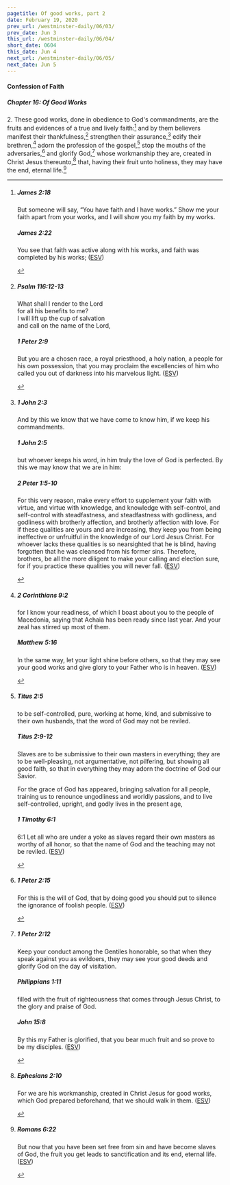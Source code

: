 ```yaml
---
pagetitle: Of good works, part 2
date: February 19, 2020
prev_url: /westminster-daily/06/03/
prev_date: Jun 3
this_url: /westminster-daily/06/04/
short_date: 0604
this_date: Jun 4
next_url: /westminster-daily/06/05/
next_date: Jun 5
---
```


#### Confession of Faith

##### Chapter 16: Of Good Works

2\. These good works, done in obedience to God's commandments, are the fruits and evidences of a true and lively faith:[^fnref:wcf1] and by them believers manifest their thankfulness,[^fnref:wcf2] strengthen their assurance,[^fnref:wcf3] edify their brethren,[^fnref:wcf4] adorn the profession of the gospel,[^fnref:wcf5] stop the mouths of the adversaries,[^fnref:wcf6] and glorify God,[^fnref:wcf7] whose workmanship they are, created in Christ Jesus thereunto,[^fnref:wcf8] that, having their fruit unto holiness, they may have the end, eternal life.[^fnref:wcf9]

[^fnref:wcf1]: <div class="esv"><h5>James 2:18</h5> <div class="esv-text"><p id="p59002018.01-1">But someone will say, &#8220;You have faith and I have works.&#8221; Show me your faith apart from your works, and I will show you my faith by my works.</p> </div><h5>James 2:22</h5> <div class="esv-text"><p id="p59002022.01-2">You see that faith was active along with his works, and faith was completed by his works;  (<a href="http://www.esv.org" class="copyright">ESV</a>)</p> </div> </div>

[^fnref:wcf2]: <div class="esv"><h5>Psalm 116:12-13</h5> <div class="esv-text"><div class="block-indent"> <p class="line-group" id="p19116012.01-1">What shall I render to the <span class="small-caps">Lord</span><br /> <span class="indent"></span>for all his benefits to me?<br />  I will lift up the cup of salvation<br /> <span class="indent"></span>and call on the name of the <span class="small-caps">Lord</span>,</p> </div> </div><h5>1 Peter 2:9</h5> <div class="esv-text"><p id="p60002009.01-2">But you are a chosen race, a royal priesthood, a holy nation, a people for his own possession, that you may proclaim the excellencies of him who called you out of darkness into his marvelous light.  (<a href="http://www.esv.org" class="copyright">ESV</a>)</p> </div> </div>

[^fnref:wcf3]: <div class="esv"><h5>1 John 2:3</h5> <div class="esv-text"><p id="p62002003.01-1">And by this we know that we have come to know him, if we keep his commandments.</p> </div><h5>1 John 2:5</h5> <div class="esv-text"><p id="p62002005.01-2">but whoever keeps his word, in him truly the love of God is perfected. By this we may know that we are in him:</p> </div><h5>2 Peter 1:5-10</h5> <div class="esv-text"><p id="p61001005.01-3">For this very reason, make every effort to supplement your faith with virtue, and virtue with knowledge, and knowledge with self-control, and self-control with steadfastness, and steadfastness with godliness, and godliness with brotherly affection, and brotherly affection with love. For if these qualities are yours and are increasing, they keep you from being ineffective or unfruitful in the knowledge of our Lord Jesus Christ. For whoever lacks these qualities is so nearsighted that he is blind, having forgotten that he was cleansed from his former sins. Therefore, brothers, be all the more diligent to make your calling and election sure, for if you practice these qualities you will never fall.  (<a href="http://www.esv.org" class="copyright">ESV</a>)</p> </div> </div>

[^fnref:wcf4]: <div class="esv"><h5>2 Corinthians 9:2</h5> <div class="esv-text"><p id="p47009002.01-1">for I know your readiness, of which I boast about you to the people of Macedonia, saying that Achaia has been ready since last year. And your zeal has stirred up most of them.</p> </div><h5>Matthew 5:16</h5> <div class="esv-text"><p id="p40005016.01-2"><span class="woc">In the same way, let your light shine before others, so that they may see your good works and give glory to your Father who is in heaven.</span>  (<a href="http://www.esv.org" class="copyright">ESV</a>)</p> </div> </div>

[^fnref:wcf5]: <div class="esv"><h5>Titus 2:5</h5> <div class="esv-text"><p id="p56002005.01-1">to be self-controlled, pure, working at home, kind, and submissive to their own husbands, that the word of God may not be reviled.</p> </div><h5>Titus 2:9-12</h5> <div class="esv-text"><p id="p56002009.01-2">Slaves are to be submissive to their own masters in everything; they are to be well-pleasing, not argumentative, not pilfering, but showing all good faith, so that in everything they may adorn the doctrine of God our Savior.</p>  <p id="p56002011.01-2">For the grace of God has appeared, bringing salvation for all people, training us to renounce ungodliness and worldly passions, and to live self-controlled, upright, and godly lives in the present age,</p> </div><h5>1 Timothy 6:1</h5> <div class="esv-text"><p id="p54006001.01-3"><span class="chapter-num" id="v54006001-3">6:1&nbsp;</span>Let all who are under a yoke as slaves regard their own masters as worthy of all honor, so that the name of God and the teaching may not be reviled.  (<a href="http://www.esv.org" class="copyright">ESV</a>)</p> </div> </div>

[^fnref:wcf6]: <div class="esv"><h5>1 Peter 2:15</h5> <div class="esv-text"><p id="p60002015.01-1">For this is the will of God, that by doing good you should put to silence the ignorance of foolish people.  (<a href="http://www.esv.org" class="copyright">ESV</a>)</p> </div> </div>

[^fnref:wcf7]: <div class="esv"><h5>1 Peter 2:12</h5> <div class="esv-text"><p id="p60002012.01-1">Keep your conduct among the Gentiles honorable, so that when they speak against you as evildoers, they may see your good deeds and glorify God on the day of visitation.</p> </div><h5>Philippians 1:11</h5> <div class="esv-text"><p id="p50001011.01-2">filled with the fruit of righteousness that comes through Jesus Christ, to the glory and praise of God.</p> </div><h5>John 15:8</h5> <div class="esv-text"><p id="p43015008.01-3"><span class="woc">By this my Father is glorified, that you bear much fruit and so prove to be my disciples.</span>  (<a href="http://www.esv.org" class="copyright">ESV</a>)</p> </div> </div>

[^fnref:wcf8]: <div class="esv"><h5>Ephesians 2:10</h5> <div class="esv-text"><p id="p49002010.01-1">For we are his workmanship, created in Christ Jesus for good works, which God prepared beforehand, that we should walk in them.  (<a href="http://www.esv.org" class="copyright">ESV</a>)</p> </div> </div>

[^fnref:wcf9]: <div class="esv"><h5>Romans 6:22</h5> <div class="esv-text"><p id="p45006022.01-1">But now that you have been set free from sin and have become slaves of God, the fruit you get leads to sanctification and its end, eternal life.  (<a href="http://www.esv.org" class="copyright">ESV</a>)</p> </div> </div>

